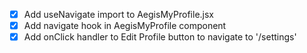 - [x] Add useNavigate import to AegisMyProfile.jsx
- [x] Add navigate hook in AegisMyProfile component
- [x] Add onClick handler to Edit Profile button to navigate to '/settings'
